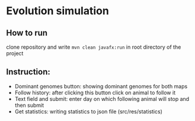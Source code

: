 # Evolution simulation

## How to run
clone repository and write `mvn clean javafx:run` in root directory of the project

## Instruction:
- Dominant genomes button: showing dominant genomes for both maps
- Follow history: after clicking this button click on animal to follow it
- Text field and submit: enter day on which following animal will stop and then submit 
- Get statistics: writing statistics to json file (src/res/statistics)
